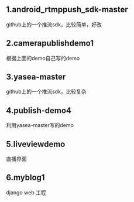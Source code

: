 ## 1.android_rtmppush_sdk-master
github上的一个推流sdk，比较简单，好改
## 2.camerapublishdemo1
根据上面的demo自己写的demo
## 3.yasea-master
github上的一个推流sdk，比较复杂
## 4.publish-demo4
利用yasea-master写的demo
## 5.liveviewdemo
直播界面
## 6.myblog1
django web 工程
